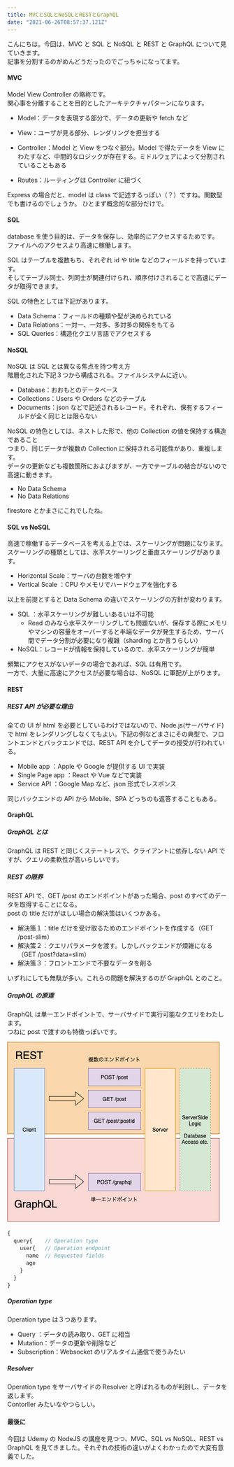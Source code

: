 ```yaml
---
title: MVCとSQLとNoSQLとRESTとGraphQL
date: "2021-06-26T08:57:37.121Z"
---
```


こんにちは。今回は、MVC と SQL と NoSQL と REST と GraphQL について見ていきます。  
記事を分割するのがめんどうだったのでごっちゃになってます。

#### MVC

Model View Controller の略称です。  
関心事を分離することを目的としたアーキテクチャパターンになります。

- Model：データを表現する部分で、データの更新や fetch など
- View：ユーザが見る部分、レンダリングを担当する
- Controller：Model と View をつなぐ部分。Model で得たデータを View にわたすなど、中間的なロジックが存在する。ミドルウェアによって分割されていることもある

- Routes：ルーティングは Controller に紐づく

Express の場合だと、model は class で記述するっぽい（？）ですね。関数型でも書けるのでしょうか。
ひとまず概念的な部分だけで。

#### SQL

database を使う目的は、データを保存し、効率的にアクセスするためです。  
ファイルへのアクセスより高速に稼働します。

SQL はテーブルを複数もち、それぞれ id や title などのフィールドを持っています。  
そしてテーブル同士、列同士が関連付けられ、順序付けされることで高速にデータが取得できます。

SQL の特色としては下記があります。

- Data Schema：フィールドの種類や型が決められている
- Data Relations：一対一、一対多、多対多の関係をもてる
- SQL Queries：構造化クエリ言語でアクセスする

#### NoSQL

NoSQL は SQL とは異なる焦点を持つ考え方  
階層化された下記３つから構成される。ファイルシステムに近い。

- Database：おおもとのデータベース
- Collections：Users や Orders などのテーブル
- Documents：json などで記述されるレコード。それぞれ、保有するフィールドが全く同じとは限らない

NoSQL の特色としては、ネストした形で、他の Collection の値を保持する構造であること  
つまり、同じデータが複数の Collection に保持される可能性があり、重複します。  
データの更新なども複数箇所におよびますが、一方でテーブルの結合がないので高速に動きます。

- No Data Schema
- No Data Relations

firestore とかまさにこれでしたね。

#### SQL vs NoSQL

高速で稼働するデータベースを考える上では、スケーリングが問題になります。
スケーリングの種類としては、水平スケーリングと垂直スケーリングがあります。

- Horizontal Scale：サーバの台数を増やす
- Vertical Scale ：CPU やメモリでハードウェアを強化する

以上を前提とすると Data Schema の違いでスケーリングの方針が変わります。

- SQL ：水平スケーリングが難しいあるいは不可能
  - Read のみなら水平スケーリングしても問題ないが、保存する際にメモリやマシンの容量をオーバーすると半端なデータが発生するため、サーバ間でデータ分割が必要になり複雑（sharding とか言うらしい）
- NoSQL：レコードが情報を保持しているので、水平スケーリングが簡単

頻繁にアクセスがないデータの場合であれば、SQL は有用です。  
一方で、大量に高速にアクセスが必要な場合は、NoSQL に軍配が上がります。

#### REST

##### REST API が必要な理由

全ての UI が html を必要としているわけではないので、Node.js(サーバサイド)で html をレンダリングしなくてもよい。下記の例などまさにその典型で、フロントエンドとバックエンドでは、REST API を介してデータの授受が行われている。

- Mobile app ：Apple や Google が提供する UI で実装
- Single Page app ：React や Vue などで実装
- Service API ：Google Map など、json 形式でレスポンス

同じバックエンドの API から Mobile、SPA どっちのも返答することもある。

#### GraphQL

##### GraphQL とは

GraphQL は REST と同じくステートレスで、クライアントに依存しない API ですが、クエリの柔軟性が高いらしいです。

##### REST の限界

REST API で、GET /post のエンドポイントがあった場合、post のすべてのデータを取得することになる。  
post の title だけがほしい場合の解決策はいくつかある。

- 解決策１：title だけを受け取るためのエンドポイントを作成する（GET /post-slim）
- 解決策２：クエリパラメータを渡す。しかしバックエンドが煩雑になる（GET /post?data=slim）
- 解決策３：フロントエンドで不要なデータを削る

いずれにしても無駄が多い。これらの問題を解決するのが GraphQL とのこと。

##### GraphQL の原理

GraphQL は単一エンドポイントで、サーバサイドで実行可能なクエリをわたします。  
つねに post で渡すのも特徴っぽいです。

![restvsgraphql](RESTvsGraphQL.png)

```js
{
  query{    // Operation type
    user{   // Operation endpoint
      name  // Requested fields
      age
    }
  }
}
```

##### Operation type

Operation type は３つあります。

- Query ：データの読み取り、GET に相当
- Mutation：データの更新や削除など
- Subscription：Websocket のリアルタイム通信で使うみたい

##### Resolver

Operation type をサーバサイドの Resolver と呼ばれるものが判別し、データを返します。  
Contorller みたいなやつらしい。

#### 最後に

今回は Udemy の NodeJS の講座を見つつ、MVC、SQL vs NoSQL、REST vs GraphQL を見てきました。それぞれの技術の違いがよくわかったので大変有意義でした。
